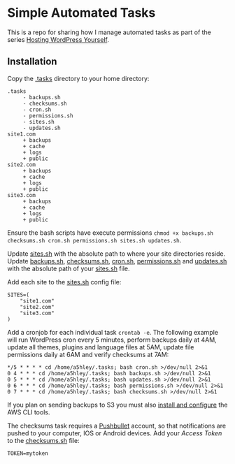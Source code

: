 # Simple Automated Tasks

This is a repo for sharing how I manage automated tasks as part of the series [Hosting WordPress Yourself](https://deliciousbrains.com/hosting-wordpress-setup-secure-virtual-server/).

## Installation

Copy the [.tasks](https://github.com/A5hleyRich/simple-automated-tasks/tree/master/.tasks) directory to your home directory:

```
.tasks
     - backups.sh
     - checksums.sh
     - cron.sh
     - permissions.sh
     - sites.sh
     - updates.sh
site1.com
     + backups
     + cache
     + logs
     + public
site2.com
     + backups
     + cache
     + logs
     + public
site3.com
     + backups
     + cache
     + logs
     + public
```

Ensure the bash scripts have execute permissions `chmod +x backups.sh checksums.sh cron.sh permissions.sh sites.sh updates.sh`.

Update [sites.sh](https://github.com/A5hleyRich/simple-automated-tasks/blob/master/.tasks/sites.sh#L4) with the absolute path to where your site directories reside. Update [backups.sh](https://github.com/A5hleyRich/simple-automated-tasks/blob/master/.tasks/backups.sh#L4), [checksums.sh](https://github.com/A5hleyRich/simple-automated-tasks/blob/master/.tasks/checksums.sh#L4), [cron.sh](https://github.com/A5hleyRich/simple-automated-tasks/blob/master/.tasks/cron.sh#L4), [permissions.sh](https://github.com/A5hleyRich/simple-automated-tasks/blob/master/.tasks/permissions.sh#L4) and [updates.sh](https://github.com/A5hleyRich/simple-automated-tasks/blob/master/.tasks/updates.sh#L4)
with the absolute path of your
[sites.sh](https://github.com/A5hleyRich/simple-automated-tasks/blob/master/.tasks/sites.sh)
file.

Add each site to the [sites.sh](https://github.com/A5hleyRich/simple-automated-tasks/blob/master/.tasks/sites.sh#L7) config file:

```
SITES=(
	"site1.com"
	"site2.com"
	"site3.com"
)
```

Add a cronjob for each individual task `crontab -e`. The following example will run WordPress cron every 5 minutes, perform backups daily at 4AM, update all themes, plugins and language files at 5AM, update file permissions daily at 6AM and verify checksums at 7AM:

```
*/5 * * * * cd /home/a5hley/.tasks; bash cron.sh >/dev/null 2>&1
0 4 * * * cd /home/a5hley/.tasks; bash backups.sh >/dev/null 2>&1
0 5 * * * cd /home/a5hley/.tasks; bash updates.sh >/dev/null 2>&1
0 6 * * * cd /home/a5hley/.tasks; bash permissions.sh >/dev/null 2>&1
0 7 * * * cd /home/a5hley/.tasks; bash checksums.sh >/dev/null 2>&1
```

If you plan on sending backups to S3 you must also [install and configure](https://deliciousbrains.com/backup-wordpress-amazon-glacier/#installing-aws) the AWS CLI tools.

The checksums task requires a [Pushbullet](https://www.pushbullet.com) account, so that notifications are pushed to your computer, IOS or Android devices. Add your _Access Token_ to the [checksums.sh](https://github.com/A5hleyRich/simple-automated-tasks/blob/master/.tasks/checksums.sh#L7) file:

```
TOKEN=mytoken
```